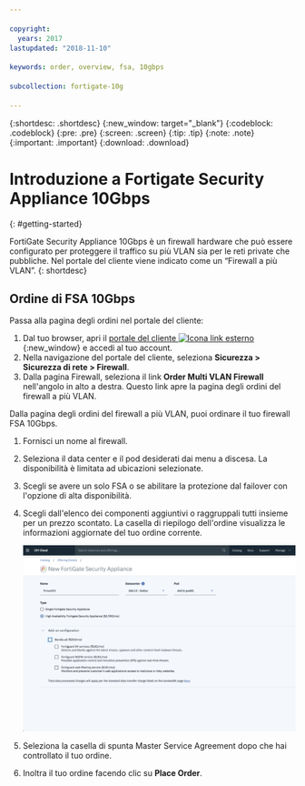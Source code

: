 ```yaml
---

copyright:
  years: 2017
lastupdated: "2018-11-10"

keywords: order, overview, fsa, 10gbps

subcollection: fortigate-10g

---
```


{:shortdesc: .shortdesc}
{:new_window: target="_blank"}
{:codeblock: .codeblock}
{:pre: .pre}
{:screen: .screen}
{:tip: .tip}
{:note: .note}
{:important: .important}
{:download: .download}

# Introduzione a Fortigate Security Appliance 10Gbps
{: #getting-started}

FortiGate Security Appliance 10Gbps è un firewall hardware che può essere configurato per proteggere il traffico su più VLAN sia per le reti private che pubbliche. Nel portale del cliente viene indicato come un “Firewall a più VLAN”.
{: shortdesc}

## Ordine di FSA 10Gbps

Passa alla pagina degli ordini nel portale del cliente:

1. Dal tuo browser, apri il [portale del cliente ![Icona link esterno](../../icons/launch-glyph.svg "Icona link esterno")](https://control.softlayer.com/){:new_window} e accedi al tuo account.
2. Nella navigazione del portale del cliente, seleziona **Sicurezza > Sicurezza di rete > Firewall**.
3. Dalla pagina Firewall, seleziona il link **Order Multi VLAN Firewall** nell'angolo in alto a destra. Questo link apre la pagina degli ordini del firewall a più VLAN.

Dalla pagina degli ordini del firewall a più VLAN, puoi ordinare il tuo firewall FSA 10Gbps.

1. Fornisci un nome al firewall.
2. Seleziona il data center e il pod desiderati dai menu a discesa. La disponibilità è limitata ad ubicazioni selezionate.
3. Scegli se avere un solo FSA o se abilitare la protezione dal failover con l'opzione di alta disponibilità.
4. Scegli dall'elenco dei componenti aggiuntivi o raggruppali tutti insieme per un prezzo scontato. La casella di riepilogo dell'ordine visualizza le informazioni aggiornate del tuo ordine corrente.

	<img src="images/ordering.png" alt="disegno" style="width: 600px;"/>

5. Seleziona la casella di spunta Master Service Agreement dopo che hai controllato il tuo ordine.
6. Inoltra il tuo ordine facendo clic su **Place Order**.
